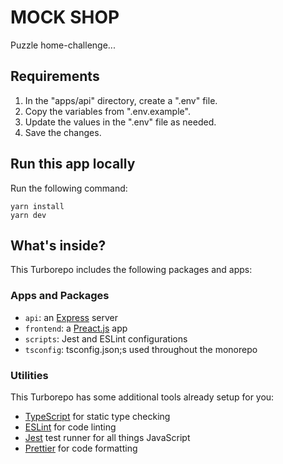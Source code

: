 # MOCK SHOP

Puzzle home-challenge...

## Requirements

1. In the "apps/api" directory, create a ".env" file.
2. Copy the variables from ".env.example".
3. Update the values in the ".env" file as needed.
4. Save the changes.

## Run this app locally

Run the following command:

```
yarn install
yarn dev
```

## What's inside?

This Turborepo includes the following packages and apps:

### Apps and Packages

- `api`: an [Express](https://expressjs.com/) server
- `frontend`: a [Preact.js](https://preactjs.com/) app
- `scripts`: Jest and ESLint configurations
- `tsconfig`: tsconfig.json;s used throughout the monorepo

### Utilities

This Turborepo has some additional tools already setup for you:

- [TypeScript](https://www.typescriptlang.org/) for static type checking
- [ESLint](https://eslint.org/) for code linting
- [Jest](https://jestjs.io) test runner for all things JavaScript
- [Prettier](https://prettier.io) for code formatting
